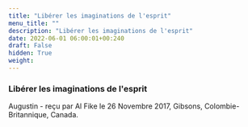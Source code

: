 ```yaml
---
title: "Libérer les imaginations de l'esprit"
menu_title: ""
description: "Libérer les imaginations de l'esprit"
date: 2022-06-01 06:00:01+00:240
draft: False
hidden: True
weight:
---
```

### Libérer les imaginations de l'esprit

Augustin - reçu par Al Fike le 26 Novembre 2017, Gibsons, Colombie-Britannique, Canada.



